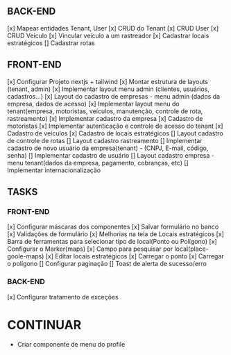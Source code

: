 ## BACK-END

[x] Mapear entidades Tenant, User
[x] CRUD do Tenant
[x] CRUD User
[x] CRUD Veículo
[x] Vincular veículo a um rastreador
[x] Cadastrar locais estratégicos
[] Cadastrar rotas

## FRONT-END

[x] Configurar Projeto nextjs + tailwind
[x] Montar estrutura de layouts (tenant, admin)
[x] Implementar layout menu admin (clientes, usuários, cadastros...)
[x] Layout do cadastro de empresas - menu admin (dados da empresa, dados de acesso)
[x] Implementar layout menu do tenant(empresa, motoristas, veículos, manutenção, controle de rota, rastreamento)
[x] Implementar cadastro da empresa
[x] Cadastro de motoristas
[x] Implementar autenticação e controle de acesso do tenant
[x] Cadastro de veículos
[x] Cadastro de locais estratégicos
[] Layout cadastro de controle de rotas
[] Layout cadastro rastreamento
[] Implementar cadastro de novo usuário da empresa(tenant) - (CNPJ, E-mail, código, senha)
[] Implementar cadastro de usuário
[] Layout cadastro empresa - menu tenant(dados da empresa, pagamento, cobranças, etc)
[] Implementar internacionalização

## TASKS

### FRONT-END
[x] Configurar máscaras dos componentes
[x] Salvar formulário no banco
[x] Validações de formulário
[x] Melhorias na tela de Locais estratégicos
  [x] Barra de ferramentas para selecionar tipo de local(Ponto ou Polígono)
  [x] Configurar o Marker(maps)
  [x] Campo para pesquisar por local(place-goole-maps)
[x] Editar locais estratégicos
  [x] Carregar o ponto
  [x] Carregar o polígono 
[] Configurar paginação
[] Toast de alerta de sucesso/erro

### BACK-END
[x] Configurar tratamento de exceções

# CONTINUAR
- Criar componente de menu do profile
